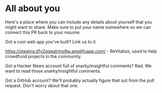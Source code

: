 # All about you #

Here's a place where you can include any details about yourself that you might want to share. Make sure to put your name somewhere so we can connect this PR back to your resume.

Got a cool web app you've built? Link us to it.

https://staging.d1y2qgealrmo9w.amplifyapp.com/ -
ReVitalize, used to help crowdfund projects in the community.

Got a Hacker News account full of snarky/insightful comments? Rad. We want to read those snarky/insightful comments.

Got a GitHub account? We'll probably actually figure that out from the pull request. Don't worry about that one.
